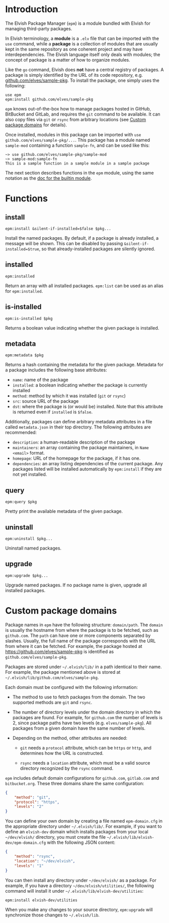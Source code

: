 <!-- toc -->

# Introduction

The Elvish Package Manager (`epm`) is a module bundled with Elvish for managing
third-party packages.

In Elvish terminology, a **module** is a `.elv` file that can be imported with
the `use` command, while a **package** is a collection of modules that are
usually kept in the same repository as one coherent project and may have
interdependencies. The Elvish language itself only deals with modules; the
concept of package is a matter of how to organize modules.

Like the `go` command, Elvish does **not** have a central registry of packages.
A package is simply identified by the URL of its code repository, e.g.
[github.com/elves/sample-pkg](https://github.com/elves/sample-pkg). To install
the package, one simply uses the following:

```elvish
use epm
epm:install github.com/elves/sample-pkg
```

`epm` knows out-of-the-box how to manage packages hosted in GitHub, BitBucket
and GitLab, and requires the `git` command to be available. It can also copy
files via `git` or `rsync` from arbitrary locations (see
[Custom package domains](#custom-package-domains) for details).

Once installed, modules in this package can be imported with
`use github.com/elves/sample-pkg/...`. This package has a module named
`sample-mod` containing a function `sample-fn`, and can be used like this:

```elvish-transcript
~> use github.com/elves/sample-pkg/sample-mod
~> sample-mod:sample-fn
This is a sample function in a sample module in a sample package
```

The next section describes functions in the `epm` module, using the same
notation as the [doc for the builtin module](builtin.html#usage-notation).

# Functions

## install

```elvish
epm:install &silent-if-installed=$false $pkg...
```

Install the named packages. By default, if a package is already installed, a
message will be shown. This can be disabled by passing
`&silent-if-installed=$true`, so that already-installed packages are silently
ignored.

## installed

```elvish
epm:installed
```

Return an array with all installed packages. `epm:list` can be used as an alias
for `epm:installed`.

## is-installed

```elvish
epm:is-installed $pkg
```

Returns a boolean value indicating whether the given package is installed.

## metadata

```elvish
epm:metadata $pkg
```

Returns a hash containing the metadata for the given package. Metadata for a
package includes the following base attributes:

-   `name`: name of the package
-   `installed`: a boolean indicating whether the package is currently installed
-   `method`: method by which it was installed (`git` or `rsync`)
-   `src`: source URL of the package
-   `dst`: where the package is (or would be) installed. Note that this
    attribute is returned even if `installed` is `$false`.

Additionally, packages can define arbitrary metadata attributes in a file called
`metadata.json` in their top directory. The following attributes are
recommended:

-   `description`: a human-readable description of the package
-   `maintainers`: an array containing the package maintainers, in
    `Name <email>` format.
-   `homepage`: URL of the homepage for the package, if it has one.
-   `dependencies`: an array listing dependencies of the current package. Any
    packages listed will be installed automatically by `epm:install` if they are
    not yet installed.

## query

```elvish
epm:query $pkg
```

Pretty print the available metadata of the given package.

## uninstall

```elvish
epm:uninstall $pkg...
```

Uninstall named packages.

## upgrade

```elvish
epm:upgrade $pkg...
```

Upgrade named packages. If no package name is given, upgrade all installed
packages.

# Custom package domains

Package names in `epm` have the following structure: `domain/path`. The `domain`
is usually the hostname from where the package is to be fetched, such as
`github.com`. The `path` can have one or more components separated by slashes.
Usually, the full name of the package corresponds with the URL from where it can
be fetched. For example, the package hosted at
https://github.com/elves/sample-pkg is identified as
`github.com/elves/sample-pkg`.

Packages are stored under `~/.elvish/lib/` in a path identical to their name.
For example, the package mentioned above is stored at
`~/.elvish/lib/github.com/elves/sample-pkg`.

Each domain must be configured with the following information:

-   The method to use to fetch packages from the domain. The two supported
    methods are `git` and `rsync`.

-   The number of directory levels under the domain directory in which the
    packages are found. For example, for `github.com` the number of levels is 2,
    since package paths have two levels (e.g. `elves/sample-pkg`). All packages
    from a given domain have the same number of levels.

-   Depending on the method, other attributes are needed:

    -   `git` needs a `protocol` attribute, which can be `https` or `http`, and
        determines how the URL is constructed.

    -   `rsync` needs a `location` attribute, which must be a valid source
        directory recognized by the `rsync` command.

`epm` includes default domain configurations for `github.com`, `gitlab.com` and
`bitbucket.org`. These three domains share the same configuration:

```json
{
    "method": "git",
    "protocol": "https",
    "levels": "2"
}
```

You can define your own domain by creating a file named `epm-domain.cfg` in the
appropriate directory under `~/.elvish/lib/`. For example, if you want to define
an `elvish-dev` domain which installs packages from your local `~/dev/elvish/`
directory, you must create the file `~/.elvish/lib/elvish-dev/epm-domain.cfg`
with the following JSON content:

```json
{
    "method": "rsync",
    "location": "~/dev/elvish",
    "levels": "1"
}
```

You can then install any directory under `~/dev/elvish/` as a package. For
example, if you have a directory `~/dev/elvish/utilities/`, the following
command will install it under `~/.elvish/lib/elvish-dev/utilities`:

```elvish
epm:install elvish-dev/utilities
```

When you make any changes to your source directory, `epm:upgrade` will
synchronize those changes to `~/.elvish/lib`.
